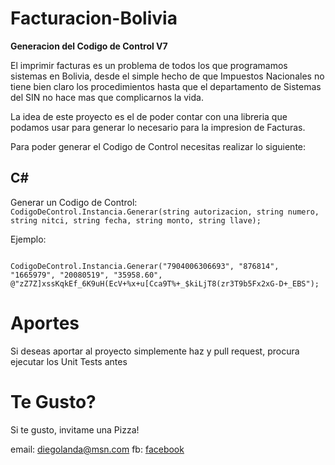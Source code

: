 Facturacion-Bolivia
===================
**Generacion del Codigo de Control V7**

El imprimir facturas es un problema de todos los que programamos sistemas en Bolivia,
desde el simple hecho de que Impuestos Nacionales no tiene bien claro los procedimientos hasta que el departamento
de Sistemas del SIN no hace mas que complicarnos la vida.

La idea de este proyecto es el de poder contar con una libreria que podamos usar para 
generar lo necesario para la impresion de Facturas.

Para poder generar el Codigo de Control necesitas realizar lo siguiente:

C#
--
Generar un Codigo de Control:
<code>
CodigoDeControl.Instancia.Generar(string autorizacion, string numero, string nitci, string fecha, string monto, string llave);
</code>

Ejemplo:

<code>
CodigoDeControl.Instancia.Generar("7904006306693", "876814", "1665979", "20080519", "35958.60", @"zZ7Z]xssKqkEf_6K9uH(EcV+%x+u[Cca9T%+_$kiLjT8(zr3T9b5Fx2xG-D+_EBS");
</code>


Aportes
=======

Si deseas aportar al proyecto simplemente haz y pull request, procura ejecutar los Unit Tests antes

Te Gusto?
=========

Si te gusto, invitame una Pizza!

email: diegolanda@msn.com
fb: [facebook](https://www.facebook.com/diego.landa.bo "Diego Landa")
